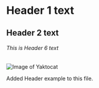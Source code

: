 # Header 1 text
## Header 2 text
###### This is Header 6 text

![Image of Yaktocat](https://octodex.github.com/images/yaktocat.png)































Added Header example to this file.
